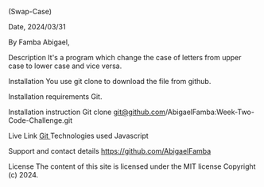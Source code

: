 (Swap-Case)

Date, 2024/03/31

By Famba Abigael,

Description 
It's a program which change the case of letters from upper case to lower case and vice versa.

Installation
You use git clone to download the file from github.

Installation requirements
Git.

Installation instruction
Git clone git@github.com/AbigaelFamba:Week-Two-Code-Challenge.git

Live Link
[Git ](https://github.com/AbigaelFamba/Week-Two-Code-Challenge/tree/main/swapcase)
Technologies used
Javascript

Support and contact details
https://github.com/AbigaelFamba

License
The content of this site is licensed under the MIT license
Copyright (c) 2024.
 